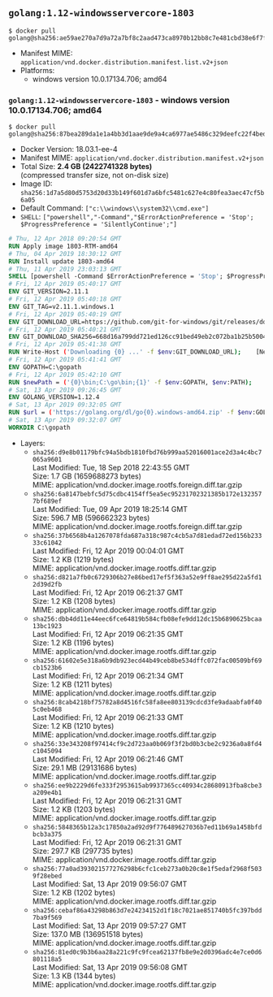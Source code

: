 ## `golang:1.12-windowsservercore-1803`

```console
$ docker pull golang@sha256:ae59ae270a7d9a72a7bf8c2aad473ca8970b12bb8c7e481cbd38e6f7fc8467df
```

-	Manifest MIME: `application/vnd.docker.distribution.manifest.list.v2+json`
-	Platforms:
	-	windows version 10.0.17134.706; amd64

### `golang:1.12-windowsservercore-1803` - windows version 10.0.17134.706; amd64

```console
$ docker pull golang@sha256:87bea289da1e1a4bb3d1aae9de9a4ca6977ae5486c329deefc22f4bed6699255
```

-	Docker Version: 18.03.1-ee-4
-	Manifest MIME: `application/vnd.docker.distribution.manifest.v2+json`
-	Total Size: **2.4 GB (2422741328 bytes)**  
	(compressed transfer size, not on-disk size)
-	Image ID: `sha256:1d7a5d80d5753d20d33b149f601d7a6bfc5481c627e4c80fea3aec47cf5b6a05`
-	Default Command: `["c:\\windows\\system32\\cmd.exe"]`
-	`SHELL`: `["powershell","-Command","$ErrorActionPreference = 'Stop'; $ProgressPreference = 'SilentlyContinue';"]`

```dockerfile
# Thu, 12 Apr 2018 09:20:54 GMT
RUN Apply image 1803-RTM-amd64
# Thu, 04 Apr 2019 18:30:12 GMT
RUN Install update 1803-amd64
# Thu, 11 Apr 2019 23:03:13 GMT
SHELL [powershell -Command $ErrorActionPreference = 'Stop'; $ProgressPreference = 'SilentlyContinue';]
# Fri, 12 Apr 2019 05:40:17 GMT
ENV GIT_VERSION=2.11.1
# Fri, 12 Apr 2019 05:40:18 GMT
ENV GIT_TAG=v2.11.1.windows.1
# Fri, 12 Apr 2019 05:40:19 GMT
ENV GIT_DOWNLOAD_URL=https://github.com/git-for-windows/git/releases/download/v2.11.1.windows.1/MinGit-2.11.1-64-bit.zip
# Fri, 12 Apr 2019 05:40:21 GMT
ENV GIT_DOWNLOAD_SHA256=668d16a799dd721ed126cc91bed49eb2c072ba1b25b50048280a4e2c5ed56e59
# Fri, 12 Apr 2019 05:41:38 GMT
RUN Write-Host ('Downloading {0} ...' -f $env:GIT_DOWNLOAD_URL); 	[Net.ServicePointManager]::SecurityProtocol = [Net.SecurityProtocolType]::Tls12; 	Invoke-WebRequest -Uri $env:GIT_DOWNLOAD_URL -OutFile 'git.zip'; 		Write-Host ('Verifying sha256 ({0}) ...' -f $env:GIT_DOWNLOAD_SHA256); 	if ((Get-FileHash git.zip -Algorithm sha256).Hash -ne $env:GIT_DOWNLOAD_SHA256) { 		Write-Host 'FAILED!'; 		exit 1; 	}; 		Write-Host 'Expanding ...'; 	Expand-Archive -Path git.zip -DestinationPath C:\git\.; 		Write-Host 'Removing ...'; 	Remove-Item git.zip -Force; 		Write-Host 'Updating PATH ...'; 	$env:PATH = 'C:\git\cmd;C:\git\mingw64\bin;C:\git\usr\bin;' + $env:PATH; 	[Environment]::SetEnvironmentVariable('PATH', $env:PATH, [EnvironmentVariableTarget]::Machine); 		Write-Host 'Verifying install ...'; 	Write-Host '  git --version'; git --version; 		Write-Host 'Complete.';
# Fri, 12 Apr 2019 05:41:41 GMT
ENV GOPATH=C:\gopath
# Fri, 12 Apr 2019 05:42:10 GMT
RUN $newPath = ('{0}\bin;C:\go\bin;{1}' -f $env:GOPATH, $env:PATH); 	Write-Host ('Updating PATH: {0}' -f $newPath); 	[Environment]::SetEnvironmentVariable('PATH', $newPath, [EnvironmentVariableTarget]::Machine);
# Sat, 13 Apr 2019 09:26:45 GMT
ENV GOLANG_VERSION=1.12.4
# Sat, 13 Apr 2019 09:32:05 GMT
RUN $url = ('https://golang.org/dl/go{0}.windows-amd64.zip' -f $env:GOLANG_VERSION); 	Write-Host ('Downloading {0} ...' -f $url); 	Invoke-WebRequest -Uri $url -OutFile 'go.zip'; 		$sha256 = '25b043ebacca2fa2c87bbcd7463be5f34fbd225247c101888f81647fadbdfca0'; 	Write-Host ('Verifying sha256 ({0}) ...' -f $sha256); 	if ((Get-FileHash go.zip -Algorithm sha256).Hash -ne $sha256) { 		Write-Host 'FAILED!'; 		exit 1; 	}; 		Write-Host 'Expanding ...'; 	Expand-Archive go.zip -DestinationPath C:\; 		Write-Host 'Verifying install ("go version") ...'; 	go version; 		Write-Host 'Removing ...'; 	Remove-Item go.zip -Force; 		Write-Host 'Complete.';
# Sat, 13 Apr 2019 09:32:07 GMT
WORKDIR C:\gopath
```

-	Layers:
	-	`sha256:d9e8b01179bfc94a5bdb1810fbd76b999aa52016001ace2d3a4c4bc7065a9601`  
		Last Modified: Tue, 18 Sep 2018 22:43:55 GMT  
		Size: 1.7 GB (1659688273 bytes)  
		MIME: application/vnd.docker.image.rootfs.foreign.diff.tar.gzip
	-	`sha256:6a8147bebfc5d75cdbc4154ff5ea5ec95231702321385b172e1323577bf689ef`  
		Last Modified: Tue, 09 Apr 2019 18:25:14 GMT  
		Size: 596.7 MB (596662323 bytes)  
		MIME: application/vnd.docker.image.rootfs.foreign.diff.tar.gzip
	-	`sha256:37b6568b4a1267078fda687a318c987c4cb5a7d81edad72ed156b23333c61042`  
		Last Modified: Fri, 12 Apr 2019 00:04:01 GMT  
		Size: 1.2 KB (1219 bytes)  
		MIME: application/vnd.docker.image.rootfs.diff.tar.gzip
	-	`sha256:d821a7fb0c6729306b27e86bed17ef5f363a52e9ff8ae295d22a5fd12d39d2fb`  
		Last Modified: Fri, 12 Apr 2019 06:21:37 GMT  
		Size: 1.2 KB (1208 bytes)  
		MIME: application/vnd.docker.image.rootfs.diff.tar.gzip
	-	`sha256:dbb4dd11e44eec6fce64819b584cfb08efe9dd12dc15b6890625bcaa13bc1923`  
		Last Modified: Fri, 12 Apr 2019 06:21:35 GMT  
		Size: 1.2 KB (1196 bytes)  
		MIME: application/vnd.docker.image.rootfs.diff.tar.gzip
	-	`sha256:61602e5e318a6b9db923ecd44b49ceb8be534dffc072fac00509bf69cb1523b6`  
		Last Modified: Fri, 12 Apr 2019 06:21:34 GMT  
		Size: 1.2 KB (1211 bytes)  
		MIME: application/vnd.docker.image.rootfs.diff.tar.gzip
	-	`sha256:8cab4218bf75782a8d4516fc58fa8ee803139cdcd3fe9adaabfa0f405c0eb468`  
		Last Modified: Fri, 12 Apr 2019 06:21:33 GMT  
		Size: 1.2 KB (1210 bytes)  
		MIME: application/vnd.docker.image.rootfs.diff.tar.gzip
	-	`sha256:33e343208f97414cf9c2d723aa0b069f3f2bd0b3cbe2c9236a0a8fd4c1045094`  
		Last Modified: Fri, 12 Apr 2019 06:21:46 GMT  
		Size: 29.1 MB (29131686 bytes)  
		MIME: application/vnd.docker.image.rootfs.diff.tar.gzip
	-	`sha256:ee9b2229d6fe333f2953615ab9937365cc40934c28680913fba8cbe3a209e4b1`  
		Last Modified: Fri, 12 Apr 2019 06:21:31 GMT  
		Size: 1.2 KB (1203 bytes)  
		MIME: application/vnd.docker.image.rootfs.diff.tar.gzip
	-	`sha256:5848365b12a3c17850a2ad92d9f776489627036b7ed11b69a1458bfdbcb3a375`  
		Last Modified: Fri, 12 Apr 2019 06:21:31 GMT  
		Size: 297.7 KB (297735 bytes)  
		MIME: application/vnd.docker.image.rootfs.diff.tar.gzip
	-	`sha256:77a0ad393021577276298b6cfc1ceb273a0b20c8e1f5edaf2968f5039f28ebed`  
		Last Modified: Sat, 13 Apr 2019 09:56:07 GMT  
		Size: 1.2 KB (1202 bytes)  
		MIME: application/vnd.docker.image.rootfs.diff.tar.gzip
	-	`sha256:cebaf86a43298b863d7e24234152d1f18c7021ae851740b5fc397bdd7ba9f569`  
		Last Modified: Sat, 13 Apr 2019 09:57:27 GMT  
		Size: 137.0 MB (136951518 bytes)  
		MIME: application/vnd.docker.image.rootfs.diff.tar.gzip
	-	`sha256:81ed0c9b3b6aa28a221c9fc9fcea62137fb8e9e2d0396adc4e7ce0d6801118a5`  
		Last Modified: Sat, 13 Apr 2019 09:56:08 GMT  
		Size: 1.3 KB (1344 bytes)  
		MIME: application/vnd.docker.image.rootfs.diff.tar.gzip
